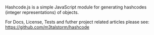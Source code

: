 Hashcode.js is a simple JavaScript module for generating hashcodes (integer representations) of objects.

For Docs, License, Tests and futher project related articles please see: https://github.com/m3talstorm/hashcode
